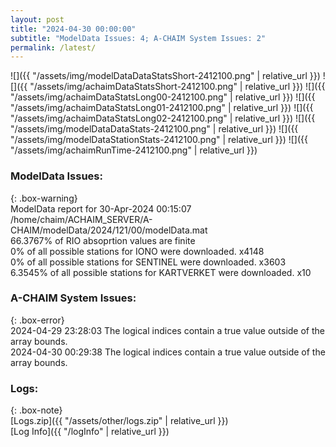```yaml
---
layout: post
title: "2024-04-30 00:00:00"
subtitle: "ModelData Issues: 4; A-CHAIM System Issues: 2"
permalink: /latest/
---
```


![]({{ "/assets/img/modelDataDataStatsShort-2412100.png" | relative_url }})
![]({{ "/assets/img/achaimDataStatsShort-2412100.png" | relative_url }})
![]({{ "/assets/img/achaimDataStatsLong00-2412100.png" | relative_url }})
![]({{ "/assets/img/achaimDataStatsLong01-2412100.png" | relative_url }})
![]({{ "/assets/img/achaimDataStatsLong02-2412100.png" | relative_url }})
![]({{ "/assets/img/modelDataDataStats-2412100.png" | relative_url }})
![]({{ "/assets/img/modelDataStationStats-2412100.png" | relative_url }})
![]({{ "/assets/img/achaimRunTime-2412100.png" | relative_url }})


### ModelData Issues:  
  
{: .box-warning}  
 ModelData report for 30-Apr-2024 00:15:07   
 /home/chaim/ACHAIM_SERVER/A-CHAIM/modelData/2024/121/00/modelData.mat   
 66.3767% of RIO absoprtion values are finite   
 0% of all possible stations for IONO were downloaded. x4148   
 0% of all possible stations for SENTINEL were downloaded. x3603   
 6.3545% of all possible stations for KARTVERKET were downloaded. x10   
  
### A-CHAIM System Issues:  
  
{: .box-error}  
2024-04-29 23:28:03 The logical indices contain a true value outside of the array bounds.  
2024-04-30 00:29:38 The logical indices contain a true value outside of the array bounds.  

### Logs:  
  
{: .box-note}  
[Logs.zip]({{ "/assets/other/logs.zip" | relative_url }})  
[Log Info]({{ "/logInfo" | relative_url }})  
